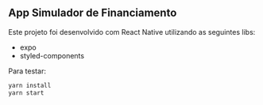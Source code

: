 ## App Simulador de Financiamento

Este projeto foi desenvolvido com React Native utilizando as seguintes libs: 
- expo
- styled-components

Para testar:

```bash
yarn install
yarn start
```
